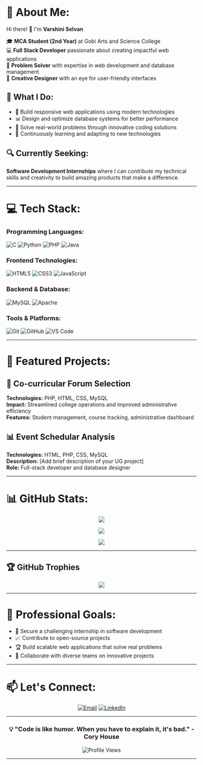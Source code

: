 # 💫 About Me:
Hi there! 👋 I'm **Varshini Selvan**

🎓 **MCA Student (2nd Year)** at Gobi Arts and Science College  
💻 **Full Stack Developer** passionate about creating impactful web applications  
🚀 **Problem Solver** with expertise in web development and database management  
🎨 **Creative Designer** with an eye for user-friendly interfaces  

## 🌟 What I Do:
- 🔧 Build responsive web applications using modern technologies
- 📊 Design and optimize database systems for better performance  
- 🎯 Solve real-world problems through innovative coding solutions
- 🌱 Continuously learning and adapting to new technologies

## 🔍 Currently Seeking:
**Software Development Internships** where I can contribute my technical skills and creativity to build amazing products that make a difference.

---

# 💻 Tech Stack:
### Programming Languages:
![C](https://img.shields.io/badge/c-%2300599C.svg?style=for-the-badge&logo=c&logoColor=white) 
![Python](https://img.shields.io/badge/python-3670A0?style=for-the-badge&logo=python&logoColor=ffdd54) 
![PHP](https://img.shields.io/badge/php-%23777BB4.svg?style=for-the-badge&logo=php&logoColor=white)
![Java](https://img.shields.io/badge/java-%23ED8B00.svg?style=for-the-badge&logo=openjdk&logoColor=white)

### Frontend Technologies:
![HTML5](https://img.shields.io/badge/html5-%23E34F26.svg?style=for-the-badge&logo=html5&logoColor=white) 
![CSS3](https://img.shields.io/badge/css3-%231572B6.svg?style=for-the-badge&logo=css3&logoColor=white) 
![JavaScript](https://img.shields.io/badge/javascript-%23323330.svg?style=for-the-badge&logo=javascript&logoColor=%23F7DF1E)


### Backend & Database:
![MySQL](https://img.shields.io/badge/mysql-4479A1.svg?style=for-the-badge&logo=mysql&logoColor=white) 
![Apache](https://img.shields.io/badge/apache-%23D42029.svg?style=for-the-badge&logo=apache&logoColor=white)

### Tools & Platforms:
![Git](https://img.shields.io/badge/git-%23F05033.svg?style=for-the-badge&logo=git&logoColor=white)
![GitHub](https://img.shields.io/badge/github-%23121011.svg?style=for-the-badge&logo=github&logoColor=white)
![VS Code](https://img.shields.io/badge/Visual%20Studio%20Code-0078d7.svg?style=for-the-badge&logo=visual-studio-code&logoColor=white)

---

# 🚀 Featured Projects:
## 🏫 Co-curricular Forum Selection 
**Technologies:** PHP, HTML, CSS, MySQL  
**Impact:** Streamlined college operations and improved administrative efficiency  
**Features:** Student management, course tracking, administrative dashboard

## 📊 Event Schedular Analysis
**Technologies:** HTML, PHP, CSS, MySQL  
**Description:** [Add brief description of your UG project]  
**Role:** Full-stack developer and database designer

---

# 📊 GitHub Stats:
<div align="center">
  
![](https://github-readme-stats.vercel.app/api?username=Varsh-mca&theme=tokyonight&hide_border=false&include_all_commits=true&count_private=false)

![](https://github-readme-streak-stats.herokuapp.com/?user=Varsh-mca&theme=tokyonight&hide_border=false)

![](https://github-readme-stats.vercel.app/api/top-langs/?username=Varsh-mca&theme=tokyonight&hide_border=false&include_all_commits=true&count_private=false&layout=compact)

</div>

---

## 🏆 GitHub Trophies
<div align="center">
  
![](https://github-profile-trophy.vercel.app/?username=Varsh-mca&theme=tokyonight&no-frame=false&no-bg=false&margin-w=4)

</div>

---

# 🌟 Professional Goals:
- 🎯 Secure a challenging internship in software development
- 📈 Contribute to open-source projects
- 🏆 Build scalable web applications that solve real problems
- 🤝 Collaborate with diverse teams on innovative projects

---

# 📫 Let's Connect:
<div align="center">
  
[![Email](https://img.shields.io/badge/Email-varshini12cs@gmail.com-red?style=for-the-badge&logo=gmail&logoColor=white)](mailto:varshini12cs@gmail.com)
[![LinkedIn](https://img.shields.io/badge/LinkedIn-Varshini%20Selvan-blue?style=for-the-badge&logo=linkedin&logoColor=white)](https://www.linkedin.com/in/varshini-selvan)

</div>

---

<div align="center">
  
### 💡 "Code is like humor. When you have to explain it, it's bad." - Cory House

![Profile Views](https://visitcount.itsvg.in/api?id=Varsh-mca&icon=0&color=0)

</div>

---
<!-- Proudly created with GPRM ( https://gprm.itsvg.in ) -->
